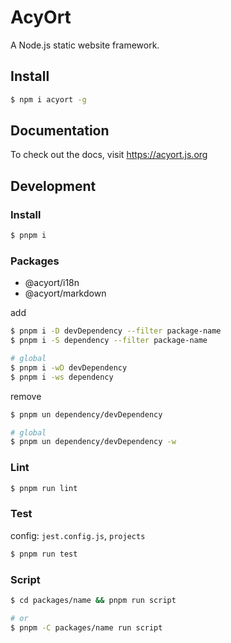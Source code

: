 # AcyOrt

A Node.js static website framework.

## Install

```bash
$ npm i acyort -g
```

## Documentation

To check out the docs, visit https://acyort.js.org

## Development

### Install

```bash
$ pnpm i
```

### Packages

- @acyort/i18n
- @acyort/markdown

add

```bash
$ pnpm i -D devDependency --filter package-name
$ pnpm i -S dependency --filter package-name

# global
$ pnpm i -wD devDependency
$ pnpm i -ws dependency
```

remove

```bash
$ pnpm un dependency/devDependency

# global
$ pnpm un dependency/devDependency -w
```

### Lint

```bash
$ pnpm run lint
```

### Test

config: `jest.config.js`, `projects`

```bash
$ pnpm run test
```

### Script

```bash
$ cd packages/name && pnpm run script

# or
$ pnpm -C packages/name run script
```
